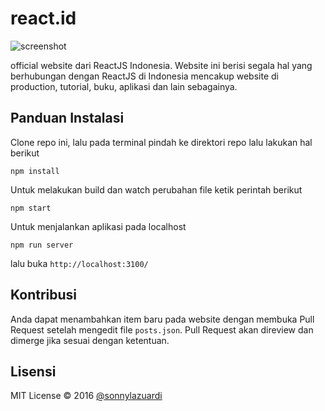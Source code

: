 # react.id

![screenshot](http://react.id/pictures/screenshot.png)

official website dari ReactJS Indonesia. Website ini berisi segala hal yang berhubungan dengan ReactJS di Indonesia mencakup website di production, tutorial, buku, aplikasi dan lain sebagainya.

## Panduan Instalasi

Clone repo ini, lalu pada terminal pindah ke direktori repo lalu lakukan hal berikut

```
npm install
```

Untuk melakukan build dan watch perubahan file ketik perintah berikut

```
npm start
```

Untuk menjalankan aplikasi pada localhost

```
npm run server
```

lalu buka `http://localhost:3100/`

## Kontribusi

Anda dapat menambahkan item baru pada website dengan membuka Pull Request setelah mengedit file `posts.json`. Pull Request akan direview dan dimerge jika sesuai dengan ketentuan.

## Lisensi

MIT License &copy; 2016 [@sonnylazuardi](http://github.com/sonnylazuardi)